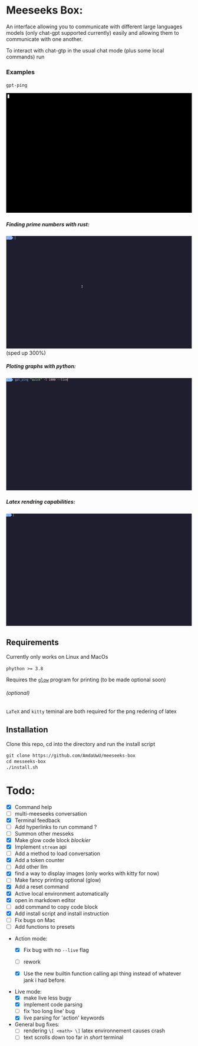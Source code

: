# Meeseeks Box:
An interface allowing you to communicate with different large languages models (only chat-gpt supported currently) easily and allowing them to communicate with one another.

To interact with chat-gtp in the usual chat mode (plus some local commands) run 


### Examples

`gpt-ping`

![demonstration of gpt-ping](ressources/images/gpt-ping_demo.gif)
##### Finding prime numbers with rust:
![demonstration of building an running a rust program](ressources/images/run_rust_exemple.gif)
(sped up 300%)
##### Ploting graphs with python:
![ploting stock charts in seconds](ressources/images/plot_stonks.gif)
##### Latex rendring capabilities:
![latex_rendering](ressources/images/latex_rendering.gif)


## Requirements

Currently only works on Linux and MacOs 

`phython >= 3.8`

Requires the [`glow`](https://github.com/charmbracelet/glow) program for printing (to be made optional soon)



###### (optional)
`LaTeX` and `kitty` teminal are both required for the png redering of latex


## Installation

Clone this repo, cd into the directory and run the install script

```
git clone https://github.com/AmdaUwU/meeseeks-box
cd messeeks-box
./install.sh
```



# Todo:
- [x] Command help
- [ ] multi-meeseeks conversation
- [x] Terminal feedback
- [ ] Add hyperlinks to run command ?
- [ ] Summon other messeks
- [x] Make glow code block *blockier* 
- [x] Implement `stream` api
- [ ] Add a method to load conversation
- [x] Add a token counter
- [ ] Add other llm
- [x] find a way to display images (only works with kitty for now)
- [ ] Make fancy printing optional (glow)
- [x] Add a reset command 
- [x] Active local environment automatically 
- [x] open in markdown editor
- [ ] add command to copy code block
- [x] Add install script and install instruction
- [ ] Fix bugs on Mac
- [ ] Add functions to presets

- Action mode:
    - [x] Fix bug with no `--live` flag
    - [ ] rework
    - [x] Use the new builtin function calling api thing instead of whatever jank i had before.


- Live mode:
	- [x] make live less bugy
	- [x] implement code parsing
    - [ ] fix 'too long line' bug
    - [x] live parsing for 'action' keywords

- General bug fixes:
    - [ ] rendering `\[ <math> \]` latex environnement causes crash
    - [ ] text scrolls down too far in *short* terminal
